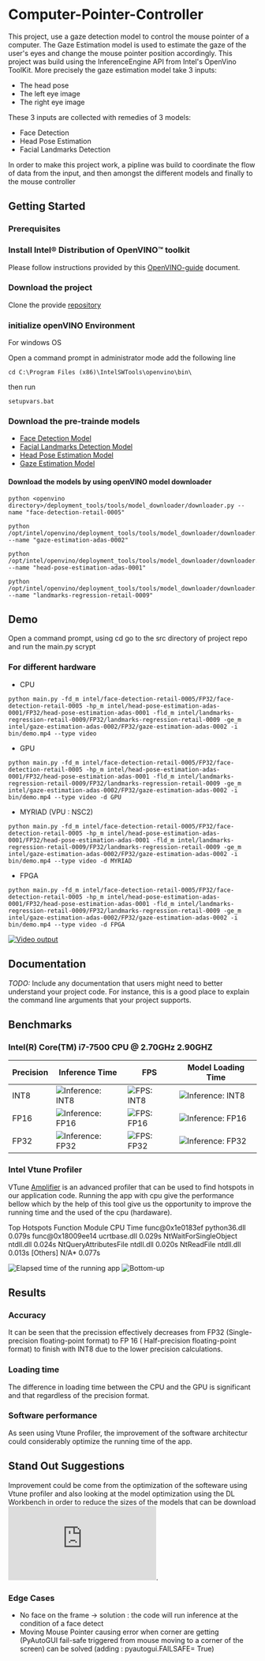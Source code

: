 # Computer-Pointer-Controller

This project, use a gaze detection model to control the mouse pointer of a computer. The Gaze Estimation model is used to estimate the gaze of the user's eyes and change the mouse pointer position accordingly. This project was build using the InferenceEngine API from Intel's OpenVino ToolKit. 
More precisely the gaze estimation model take 3 inputs: 							
* The head pose
* The left eye image
* The right eye image					

These 3 inputs are collected with remedies of 3 models: 							
* Face Detection
* Head Pose Estimation
* Facial Landmarks Detection

In order to make this project work, a pipline was build to coordinate the flow of data from the input, and then amongst the different models and finally to the mouse controller

## Getting Started

### Prerequisites

### Install Intel® Distribution of OpenVINO™ toolkit

Please follow instructions provided by this [OpenVINO-guide](https://docs.openvinotoolkit.org/latest/) document.

### Download the project 

Clone the  provide [repository](https://github.com/gelhteag/Computer-Pointer-Controller)



### initialize openVINO Environment

For windows OS 

Open a command prompt in administrator mode add the following  line

```
cd C:\Program Files (x86)\IntelSWTools\openvino\bin\
```
then run 
```
setupvars.bat
```
### Download the pre-trainde models

 * [Face Detection Model](https://docs.openvinotoolkit.org/2020.2/_models_intel_face_detection_retail_0005_description_face_detection_retail_0005.html)
 * [Facial Landmarks Detection Model](https://docs.openvinotoolkit.org/latest/omz_models_intel_landmarks_regression_retail_0009_description_landmarks_regression_retail_0009.html)
 * [Head Pose Estimation Model](https://docs.openvinotoolkit.org/latest/omz_models_intel_head_pose_estimation_adas_0001_description_head_pose_estimation_adas_0001.html)
 * [Gaze Estimation Model](https://docs.openvinotoolkit.org/latest/omz_models_intel_gaze_estimation_adas_0002_description_gaze_estimation_adas_0002.html)

 #### Download the models by using openVINO model downloader
 ```
python <openvino directory>/deployment_tools/tools/model_downloader/downloader.py --name "face-detection-retail-0005"
```

```
python /opt/intel/openvino/deployment_tools/tools/model_downloader/downloader.py --name "gaze-estimation-adas-0002"
```
```
python /opt/intel/openvino/deployment_tools/tools/model_downloader/downloader.py --name "head-pose-estimation-adas-0001"
```
```
python /opt/intel/openvino/deployment_tools/tools/model_downloader/downloader.py --name "landmarks-regression-retail-0009"
```

## Demo

Open a command prompt, using cd go to the src directory of project repo and run the main.py scrypt

### For different hardware

* CPU
```
python main.py -fd_m intel/face-detection-retail-0005/FP32/face-detection-retail-0005 -hp_m intel/head-pose-estimation-adas-0001/FP32/head-pose-estimation-adas-0001 -fld_m intel/landmarks-regression-retail-0009/FP32/landmarks-regression-retail-0009 -ge_m intel/gaze-estimation-adas-0002/FP32/gaze-estimation-adas-0002 -i bin/demo.mp4 --type video
```
* GPU
```
python main.py -fd_m intel/face-detection-retail-0005/FP32/face-detection-retail-0005 -hp_m intel/head-pose-estimation-adas-0001/FP32/head-pose-estimation-adas-0001 -fld_m intel/landmarks-regression-retail-0009/FP32/landmarks-regression-retail-0009 -ge_m intel/gaze-estimation-adas-0002/FP32/gaze-estimation-adas-0002 -i bin/demo.mp4 --type video -d GPU
```
* MYRIAD (VPU : NSC2)
```
python main.py -fd_m intel/face-detection-retail-0005/FP32/face-detection-retail-0005 -hp_m intel/head-pose-estimation-adas-0001/FP32/head-pose-estimation-adas-0001 -fld_m intel/landmarks-regression-retail-0009/FP32/landmarks-regression-retail-0009 -ge_m intel/gaze-estimation-adas-0002/FP32/gaze-estimation-adas-0002 -i bin/demo.mp4 --type video -d MYRIAD
```

* FPGA
```
python main.py -fd_m intel/face-detection-retail-0005/FP32/face-detection-retail-0005 -hp_m intel/head-pose-estimation-adas-0001/FP32/head-pose-estimation-adas-0001 -fld_m intel/landmarks-regression-retail-0009/FP32/landmarks-regression-retail-0009 -ge_m intel/gaze-estimation-adas-0002/FP32/gaze-estimation-adas-0002 -i bin/demo.mp4 --type video -d FPGA
```
[![Video output](http://img.youtube.com/vi/q6CYru56RLc/0.jpg)](https://youtu.be/q6CYru56RLc)



## Documentation
*TODO:* Include any documentation that users might need to better understand your project code. For instance, this is a good place to explain the command line arguments that your project supports.

## Benchmarks

### Intel(R) Core(TM) i7-7500 CPU @ 2.70GHz 2.90GHZ

Precision| Inference Time | FPS | Model Loading Time
| ------------- | ------------- | ------------- | -------------
INT8 |![Inference: INT8](./bin/inference_time_INT8.png) | ![FPS: INT8](./bin/frame_per_sec_INT8.png) | ![Inference: INT8](./bin/loading_time_INT8.png)
FP16 |![Inference: FP16](./bin/inference_time_FP16.png) | ![FPS: FP16](./bin/frame_per_sec_FP16.png) | ![Inference: FP16](./bin/loading_time_FP16.png )
FP32 |![Inference: FP32](./bin/inference_time_FP32.png) | ![FPS: FP32](./bin/frame_per_sec_FP32.png) | ![Inference: FP32](./bin/loading_time_FP32.png)

### Intel Vtune Profiler

VTune [Amplifier](https://software.intel.com/content/www/us/en/develop/tools/vtune-profiler.html) is an advanced profiler that can be used to find hotspots in our application code.
Running the app with cpu give the performance bellow which by the help of this tool give us the opportunity to improve the running time and the used of the cpu (hardaware).

Top Hotspots
    Function	Module	CPU Time
    func@0x1e0183ef	python36.dll	0.079s
    func@0x18009ee14	ucrtbase.dll	0.029s
    NtWaitForSingleObject	ntdll.dll	0.024s
    NtQueryAttributesFile	ntdll.dll	0.020s
    NtReadFile	ntdll.dll	0.013s
    [Others]	N/A*	0.077s
    
![Elapsed time of the running app](./bin/vtune_elapsed_time.PNG)
![Bottom-up](./bin/vtune.PNG)




## Results
### Accuracy 

It can be seen that the precission effectively decreases from FP32 (Single-precision floating-point format) to FP 16 (
Half-precision floating-point format) to finish with INT8 due to the lower precision calculations.

### Loading time

The difference in loading time between the CPU and the GPU is significant and that regardless of the precision format.

### Software performance

As seen using Vtune Profiler, the improvement of the software architectur could considerably optimize the running time of the app.

## Stand Out Suggestions
Improvement could be come from the optimization of the softeware using Vtune profiler and also looking at the model optimization using the DL Workbench in order to reduce the sizes of the models that can be download ![here](https://docs.openvinotoolkit.org/latest/workbench_docs_Workbench_DG_Install_Workbench.html).



### Edge Cases
* No face on the frame -> solution : the code will run inference at the condition of a face detect 
* Moving Mouse Pointer causing error when corner are getting (PyAutoGUI fail-safe triggered from mouse moving to a corner of the screen) can be solved (adding : pyautogui.FAILSAFE= True)

